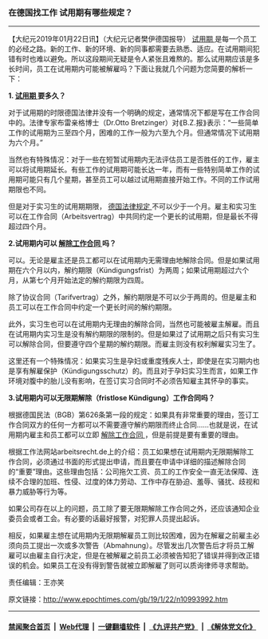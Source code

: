 ### 在德国找工作 试用期有哪些规定？
------------------------

<p>
 【大纪元2019年01月22日讯】（大纪元记者樊伊德国报导）
 <a href="http://www.epochtimes.com/gb/tag/%E8%AF%95%E7%94%A8%E6%9C%9F.html">
  试用期
 </a>
 是每一个员工的必经之路。新的工作、新的环境、新的同事都需要去熟悉、适应。在试用期间犯错有时也难以避免。所以这段期间无疑是令人紧张且难熬的。那么试用期应该是多长时间，员工在试用期内可能被解雇吗？下面让我就几个问题为您简要的解析一下：
</p>
<p>
 <b>
  1.
  <a href="http://www.epochtimes.com/gb/tag/%E8%AF%95%E7%94%A8%E6%9C%9F.html">
   试用期
  </a>
  要多久？
 </b>
</p>
<p>
 对于试用期的时限德国法律并没有一个明确的规定，通常情况下都是写在工作合同中的。法律专家布雷亲格博士（Dr.Otto Bretzinger）对⟪B.Z.报⟫表示：“一些简单工作的试用期为三至四个月，困难的工作一般为六至九个月。但通常情况下试用期为六个月。”
</p>
<p>
 当然也有特殊情况：对于一些在短暂试用期内无法评估员工是否胜任的工作，雇主可以将试用期延长。有些工作的试用期可能长达一年，而有一些特别简单工作的试用期可能只有几个星期，甚至员工可以越过试用期直接开始工作。不同的工作试用期限也不同。
</p>
<p>
 但是对于实习生的试用期期限，
 <a href="http://www.epochtimes.com/gb/tag/%E5%BE%B7%E5%9B%BD%E6%B3%95%E5%BE%8B%E8%A7%84%E5%AE%9A.html">
  德国法律规定
 </a>
 不可以少于一个月。雇主和实习生可以在工作合同（Arbeitsvertrag）中共同约定一个更长的试用期，但是最长不得超过四个月。
</p>
<p>
 <b>
  2.试用期内可以
  <a href="http://www.epochtimes.com/gb/tag/%E8%A7%A3%E9%99%A4%E5%B7%A5%E4%BD%9C%E5%90%88%E5%90%8C.html">
   解除工作合同
  </a>
  吗？
 </b>
</p>
<p>
 可以。无论是雇主还是员工都可以在试用期内无需理由地解除合同。但是如果试用期在六个月以内，解约期限（Kündigungsfrist）为两周；如果试用期超过六个月，从第七个月开始法定的解约期限为四周。
</p>
<p>
 除了协议合同（Tarifvertrag）之外，解约期限是不可以少于两周的。但是雇主和员工可以在工作合同中约定一个更长时间的解约期限。
</p>
<p>
 此外，实习生也可以在试用期内无理由的解除合同，当然也可能被雇主解雇。而且在试用期内实习生是没有解约期限的限制的。但是如果过了试用期之后只有实习生可以解除合同，但要遵守四个星期的解约期限。而雇主则没有权利解雇实习生了。
</p>
<p>
 这里还有一个特殊情况：如果实习生是孕妇或重度残疾人士，即使是在实习期内也是享有解雇保护（Kündigungsschutz）的。而且对于孕妇实习生而言，如果工作环境对腹中的胎儿没有影响，在签订实习合同时不必须告知雇主其怀孕的事实。
</p>
<p>
 <b>
  3.试用期内可以无限期解除（fristlose Kündigung）工作合同吗？
 </b>
</p>
<p>
 根据德国民法（BGB）第626条第一段的规定：如果具有非常重要的理由，签订工作合同双方的任何一方都可以不需要遵守解约期限而终止合同……也就是说，在试用期内雇主和员工都可以立即
 <a href="http://www.epochtimes.com/gb/tag/%E8%A7%A3%E9%99%A4%E5%B7%A5%E4%BD%9C%E5%90%88%E5%90%8C.html">
  解除工作合同
 </a>
 ，但是前提是要有重要的理由。
</p>
<p>
 根据工作法网站arbeitsrecht.de上的介绍：员工如果想在试用期内无限期解除工作合同，必须通过书面的形式提出申请，而且要在申请中详细的描述解除合同的“重要”理由。这些理由包括：公司拖欠工资、员工的工作安全一直无法保障、连续不合理的加班、性侵、过度的体力劳动、工作中存在胁迫、羞辱、骚扰、歧视和暴力威胁等行为等。
</p>
<p>
 如果公司存在以上的问题，员工除了要无限期解除工作合同之外，还应该通知企业委员会或者工会。有必要的话最好报警，对犯罪人员提出起诉。
</p>
<p>
 相反，如果雇主想在试用期内无限期解雇员工则比较困难，因为在解雇之前雇主必须向员工提出一次或多次警告（Abmahnung）。尽管发出几次警告后才将员工解雇可以由雇主自行决定，但是在被解雇之前员工必须被告知犯了错误并得到改正错误的机会。如果员工在没有得到警告就被立即解雇了则可以质询律师寻求帮助。
</p>
<p>
 责任编辑：王亦笑
</p>

原文链接：http://www.epochtimes.com/gb/19/1/22/n10993992.htm


------------------------
#### [禁闻聚合首页](https://github.com/gfw-breaker/banned-news/blob/master/README.md) &nbsp;|&nbsp; [Web代理](https://github.com/gfw-breaker/open-proxy/blob/master/README.md) &nbsp;|&nbsp; [一键翻墙软件](https://github.com/gfw-breaker/nogfw/blob/master/README.md) &nbsp;|&nbsp; [《九评共产党》](https://github.com/gfw-breaker/9ping.md/blob/master/README.md#九评之一评共产党是什么) &nbsp;|&nbsp; [《解体党文化》](https://github.com/gfw-breaker/jtdwh.md/blob/master/README.md#绪论)